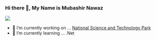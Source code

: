 ### Hi there 👋, My Name is Mubashir Nawaz


![](https://komarev.com/ghpvc/?username=itxmubi&color=blueviolet&style=for-the-badge&label=Mubashir+Nawaz)


- 🔭 I’m currently working on ... [National Science and Technology Park](https://nstp.pk/)
- 🌱 I’m currently learning ... .Net
<!--
**itxmubi/itxmubi** is a ✨ _special_ ✨ repository because its `README.md` (this file) appears on your GitHub profile.

Here are some ideas to get you started:



- 👯 I’m looking to collaborate on ...
- 🤔 I’m looking for help with ...
- 💬 Ask me about ...
- 📫 How to reach me: ...
- 😄 Pronouns: ...
- ⚡ Fun fact: ...
-->
